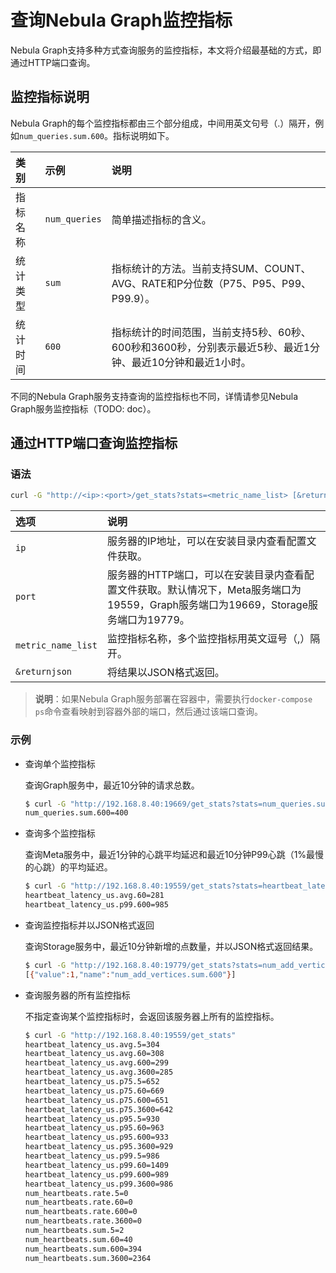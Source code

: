 # 查询Nebula Graph监控指标

Nebula Graph支持多种方式查询服务的监控指标，本文将介绍最基础的方式，即通过HTTP端口查询。

## 监控指标说明

Nebula Graph的每个监控指标都由三个部分组成，中间用英文句号（.）隔开，例如`num_queries.sum.600`。指标说明如下。

|类别|示例|说明|
|:---|:---|:---|
|指标名称|`num_queries`|简单描述指标的含义。|
|统计类型|`sum`|指标统计的方法。当前支持SUM、COUNT、AVG、RATE和P分位数（P75、P95、P99、P99.9）。|
|统计时间|`600`|指标统计的时间范围，当前支持5秒、60秒、600秒和3600秒，分别表示最近5秒、最近1分钟、最近10分钟和最近1小时。|

不同的Nebula Graph服务支持查询的监控指标也不同，详情请参见Nebula Graph服务监控指标（TODO: doc）。

## 通过HTTP端口查询监控指标

### 语法

```bash
curl -G "http://<ip>:<port>/get_stats?stats=<metric_name_list> [&returnjson]"
```

|选项|说明|
|:---|:---|
|`ip`|服务器的IP地址，可以在安装目录内查看配置文件获取。|
|`port`|服务器的HTTP端口，可以在安装目录内查看配置文件获取。默认情况下，Meta服务端口为19559，Graph服务端口为19669，Storage服务端口为19779。|
|`metric_name_list`|监控指标名称，多个监控指标用英文逗号（,）隔开。|
|`&returnjson`|将结果以JSON格式返回。|


>**说明**：如果Nebula Graph服务部署在容器中，需要执行`docker-compose ps`命令查看映射到容器外部的端口，然后通过该端口查询。

### 示例

- 查询单个监控指标

  查询Graph服务中，最近10分钟的请求总数。

    ```bash
    $ curl -G "http://192.168.8.40:19669/get_stats?stats=num_queries.sum.600"
    num_queries.sum.600=400
    ```

- 查询多个监控指标

  查询Meta服务中，最近1分钟的心跳平均延迟和最近10分钟P99心跳（1%最慢的心跳）的平均延迟。

    ```bash
    $ curl -G "http://192.168.8.40:19559/get_stats?stats=heartbeat_latency_us.avg.60,heartbeat_latency_us.p99.600"
    heartbeat_latency_us.avg.60=281
    heartbeat_latency_us.p99.600=985
    ```

- 查询监控指标并以JSON格式返回

  查询Storage服务中，最近10分钟新增的点数量，并以JSON格式返回结果。

    ```bash
    $ curl -G "http://192.168.8.40:19779/get_stats?stats=num_add_vertices.sum.600&returnjson"
    [{"value":1,"name":"num_add_vertices.sum.600"}]
    ```

- 查询服务器的所有监控指标

  不指定查询某个监控指标时，会返回该服务器上所有的监控指标。

    ```bash
    $ curl -G "http://192.168.8.40:19559/get_stats"
    heartbeat_latency_us.avg.5=304
    heartbeat_latency_us.avg.60=308
    heartbeat_latency_us.avg.600=299
    heartbeat_latency_us.avg.3600=285
    heartbeat_latency_us.p75.5=652
    heartbeat_latency_us.p75.60=669
    heartbeat_latency_us.p75.600=651
    heartbeat_latency_us.p75.3600=642
    heartbeat_latency_us.p95.5=930
    heartbeat_latency_us.p95.60=963
    heartbeat_latency_us.p95.600=933
    heartbeat_latency_us.p95.3600=929
    heartbeat_latency_us.p99.5=986
    heartbeat_latency_us.p99.60=1409
    heartbeat_latency_us.p99.600=989
    heartbeat_latency_us.p99.3600=986
    num_heartbeats.rate.5=0
    num_heartbeats.rate.60=0
    num_heartbeats.rate.600=0
    num_heartbeats.rate.3600=0
    num_heartbeats.sum.5=2
    num_heartbeats.sum.60=40
    num_heartbeats.sum.600=394
    num_heartbeats.sum.3600=2364
    ```

